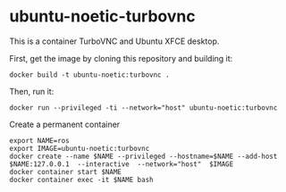 # ubuntu-noetic-turbovnc

This is a container TurboVNC and Ubuntu XFCE desktop.

First, get the image by cloning this repository and building it:
```
docker build -t ubuntu-noetic:turbovnc .
```

Then, run it:
```
docker run --privileged -ti --network="host" ubuntu-noetic:turbovnc
```

Create a permanent container
```
export NAME=ros
export IMAGE=ubuntu-noetic:turbovnc
docker create --name $NAME --privileged --hostname=$NAME --add-host $NAME:127.0.0.1  --interactive  --network="host"  $IMAGE
docker container start $NAME
docker container exec -it $NAME bash
```
